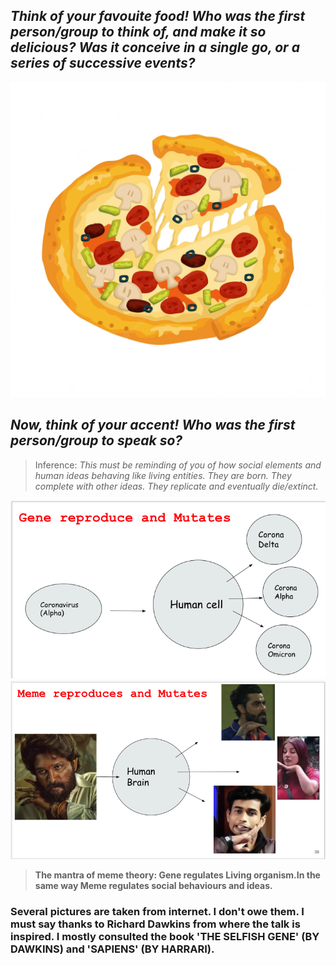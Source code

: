 ## *Think of your favouite food! Who was the first person/group to think of, and make it so delicious? Was it conceive in a single go, or a series of successive events?*
![alt text](https://github.com/108mk/Meme-Theory/blob/9de44ab710308beed9509e155e8e73fd4d172919/demo%20images/pizza-delicious.webp)
## *Now, think of your accent! Who was the first person/group to speak so?*
> Inference: *This must be reminding of you of how social elements and human ideas behaving like living entities. They are born. They complete with other ideas. They replicate and eventually die/extinct.*

![alt text](https://github.com/108mk/Meme-Theory/blob/9de44ab710308beed9509e155e8e73fd4d172919/demo%20images/corona.png)
![alt text](https://github.com/108mk/Meme-Theory/blob/9de44ab710308beed9509e155e8e73fd4d172919/demo%20images/pushpa.png)
> **The mantra of meme theory: Gene regulates Living organism.In the same way Meme regulates social behaviours and ideas.**
### Several pictures are taken from internet. I don't owe them. I must say thanks to Richard Dawkins from where the talk is inspired. I mostly consulted the book 'THE SELFISH GENE' (BY DAWKINS) and 'SAPIENS' (BY HARRARI).
